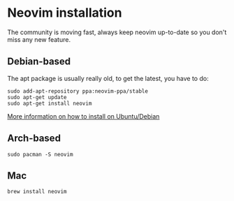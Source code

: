 
# Neovim installation
The community is moving fast, always keep neovim up-to-date so you don't miss any new feature.

## Debian-based
The apt package is usually really old, to get the latest, you have to do:
```
sudo add-apt-repository ppa:neovim-ppa/stable
sudo apt-get update
sudo apt-get install neovim
```
[More information on how to install on Ubuntu/Debian](https://github.com/neovim/neovim/wiki/Installing-Neovim#ubuntu)

## Arch-based
```
sudo pacman -S neovim
```

## Mac

```
brew install neovim
```


